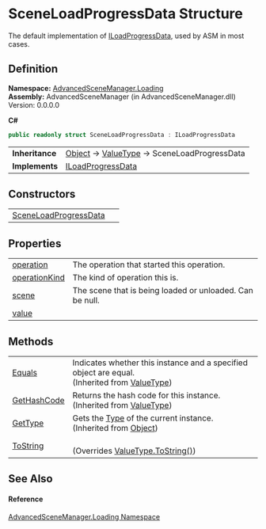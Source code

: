 # SceneLoadProgressData Structure


The default implementation of <a href="T_AdvancedSceneManager_Loading_ILoadProgressData.md">ILoadProgressData</a>, used by ASM in most cases.



## Definition
**Namespace:** <a href="N_AdvancedSceneManager_Loading.md">AdvancedSceneManager.Loading</a>  
**Assembly:** AdvancedSceneManager (in AdvancedSceneManager.dll) Version: 0.0.0.0

**C#**
``` C#
public readonly struct SceneLoadProgressData : ILoadProgressData
```

<table><tr><td><strong>Inheritance</strong></td><td><a href="https://learn.microsoft.com/dotnet/api/system.object" target="_blank" rel="noopener noreferrer">Object</a>  →  <a href="https://learn.microsoft.com/dotnet/api/system.valuetype" target="_blank" rel="noopener noreferrer">ValueType</a>  →  SceneLoadProgressData</td></tr>
<tr><td><strong>Implements</strong></td><td><a href="T_AdvancedSceneManager_Loading_ILoadProgressData.md">ILoadProgressData</a></td></tr>
</table>



## Constructors
<table>
<tr>
<td><a href="M_AdvancedSceneManager_Loading_SceneLoadProgressData__ctor.md">SceneLoadProgressData</a></td>
<td> </td></tr>
</table>

## Properties
<table>
<tr>
<td><a href="P_AdvancedSceneManager_Loading_SceneLoadProgressData_operation.md">operation</a></td>
<td>The operation that started this operation.</td></tr>
<tr>
<td><a href="P_AdvancedSceneManager_Loading_SceneLoadProgressData_operationKind.md">operationKind</a></td>
<td>The kind of operation this is.</td></tr>
<tr>
<td><a href="P_AdvancedSceneManager_Loading_SceneLoadProgressData_scene.md">scene</a></td>
<td>The scene that is being loaded or unloaded. Can be null.</td></tr>
<tr>
<td><a href="P_AdvancedSceneManager_Loading_SceneLoadProgressData_value.md">value</a></td>
<td> </td></tr>
</table>

## Methods
<table>
<tr>
<td><a href="https://learn.microsoft.com/dotnet/api/system.valuetype.equals" target="_blank" rel="noopener noreferrer">Equals</a></td>
<td>Indicates whether this instance and a specified object are equal.<br />(Inherited from <a href="https://learn.microsoft.com/dotnet/api/system.valuetype" target="_blank" rel="noopener noreferrer">ValueType</a>)</td></tr>
<tr>
<td><a href="https://learn.microsoft.com/dotnet/api/system.valuetype.gethashcode" target="_blank" rel="noopener noreferrer">GetHashCode</a></td>
<td>Returns the hash code for this instance.<br />(Inherited from <a href="https://learn.microsoft.com/dotnet/api/system.valuetype" target="_blank" rel="noopener noreferrer">ValueType</a>)</td></tr>
<tr>
<td><a href="https://learn.microsoft.com/dotnet/api/system.object.gettype" target="_blank" rel="noopener noreferrer">GetType</a></td>
<td>Gets the <a href="https://learn.microsoft.com/dotnet/api/system.type" target="_blank" rel="noopener noreferrer">Type</a> of the current instance.<br />(Inherited from <a href="https://learn.microsoft.com/dotnet/api/system.object" target="_blank" rel="noopener noreferrer">Object</a>)</td></tr>
<tr>
<td><a href="M_AdvancedSceneManager_Loading_SceneLoadProgressData_ToString.md">ToString</a></td>
<td><br />(Overrides <a href="https://learn.microsoft.com/dotnet/api/system.valuetype.tostring" target="_blank" rel="noopener noreferrer">ValueType.ToString()</a>)</td></tr>
</table>

## See Also


#### Reference
<a href="N_AdvancedSceneManager_Loading.md">AdvancedSceneManager.Loading Namespace</a>  
